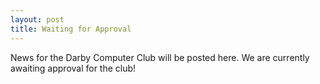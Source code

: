 ```yaml
---
layout: post
title: Waiting for Approval
---
```


News for the Darby Computer Club will be posted here.  We are currently awaiting approval for the club!
